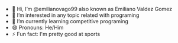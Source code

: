 - 👋 Hi, I’m @emilianovago99 also known as Emiliano Valdez Gomez
- 👀 I’m interested in any topic related with programing
- 🌱 I’m currently learning competitive programing
- 😄 Pronouns: He/Him
- ⚡ Fun fact: I'm pretty good at sports 


